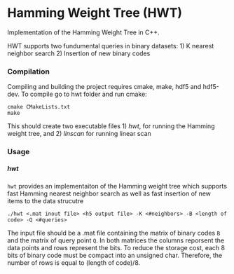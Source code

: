 # Hamming Weight Tree (HWT)
Implementation of the Hamming Weight Tree in C++.

HWT supports two fundumental queries in binary datasets: 1) K nearest neighbor search 2) Insertion of new binary codes

### Compilation
Compiling and building the project requires cmake, make, hdf5 and hdf5-dev. To compile go to hwt folder and run cmake:

```
cmake CMakeLists.txt
make
```
This should create two executable files 1) *hwt*, for running the Hamming weight tree, and 2) *linscan* for running linear scan

### Usage
##### hwt
`hwt` provides an implementaiton of the Hamming weight tree which supports fast Hamming nearest neighbor search as well as fast insertion of new items to the data strucutre

```
./hwt <.mat inout file> <h5 output file> -K <#neighbors> -B <length of code> -Q <#queries>
```
The input file should be a .mat file containing the matrix of binary codes `B` and the matrix of query point `Q`. In both matrices the columns reporsent the data points and rows represent the bits. To reduce the storage cost, each 8 bits of binary code must be compact into an unsigned char. Therefore, the number of rows is equal to (length of code)/8. 

